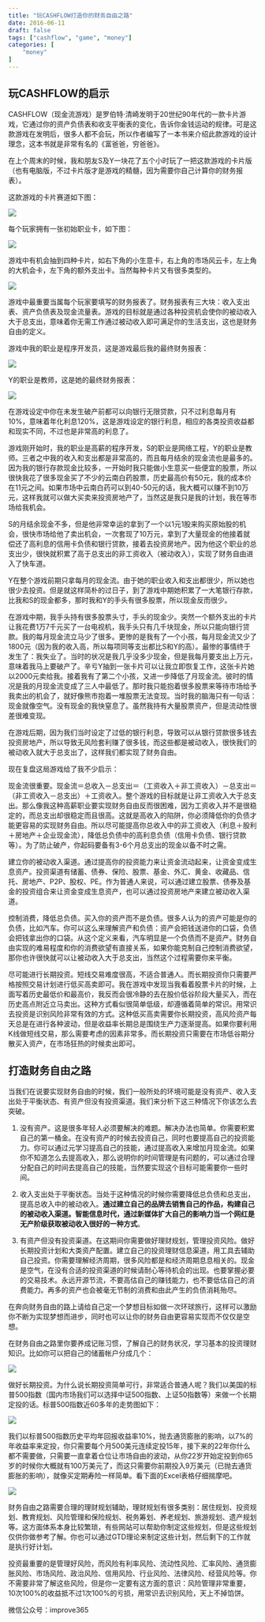 ```yaml
---
title: "玩CASHFLOW打造你的财务自由之路"
date: 2016-06-11
draft: false
tags: ["cashflow", "game", "money"]
categories: [
    "money"
]
---
```


## 玩CASHFLOW的启示

CASHFLOW（现金流游戏）是罗伯特·清崎发明于20世纪90年代的一款卡片游戏，它通过你的资产负债表和收支平衡表的变化，告诉你金钱运动的规律。可是这款游戏在发明后，很多人都不会玩，所以作者编写了一本书来介绍此款游戏的设计理念，这本书就是非常有名的《富爸爸，穷爸爸》。

在上个周末的时候，我和朋友S及Y一块花了五个小时玩了一把这款游戏的卡片版（也有电脑版，不过卡片版才是游戏的精髓，因为需要你自己计算你的财务报表）。

这款游戏的卡片赛道如下图：

![](2019-12-22-22-00-10.png)

每个玩家拥有一张初始职业卡，如下图：

![](2019-12-22-22-00-25.png)

游戏中有机会抽到四种卡片，如右下角的小生意卡，右上角的市场风云卡，左上角的大机会卡，左下角的额外支出卡。当然每种卡片又有很多类型的。

![](2019-12-22-22-00-42.png)

游戏中最重要当属每个玩家要填写的财务报表了。财务报表有三大块：收入支出表、资产负债表及现金流量表。游戏的目标就是通过各种投资机会使你的被动收入大于总支出，意味着你无需工作通过被动收入即可满足你的生活支出，这也是财务自由的定义。

游戏中我的职业是程序开发员，这是游戏最后我的最终财务报表：

![](2019-12-22-22-00-53.png)

Y的职业是教师，这是她的最终财务报表：

![](2019-12-22-22-01-04.png)

在游戏设定中你在未发生破产前都可以向银行无限贷款，只不过利息每月有10%，意味着年化利息120%，这是游戏设定的银行利息，相应的各类投资收益都和现实不同，不过也是非常高的利息了。

游戏刚开始时，我的职业是高薪的程序开发，S的职业是网络工程，Y的职业是教师。三者之中我的收入和支出都是非常高的，而且每月结余的现金流也是最多的。因为我的银行存款现金比较多，一开始时我只能做小生意买一些便宜的股票，所以很快我花了很多现金买了不少的云南白药股票，历史最高价有50元，我的成本价在11元之间。如果市场中云南白药可以到40-50元的话，我大概可以赚不到10万元，这样我就可以做大买卖来投资房地产了，当然这是我只是我的计划，我在等市场给我机会。

S的月结余现金不多，但是他非常幸运的拿到了一个以1元1股来购买原始股的机会，很快市场给他了卖出机会，一次套现了10万元，拿到了大量现金的他接着就偿还了高利息的信用卡负债和银行贷款，接着去投资房地产。因为他这个职业的总支出少，很快就积累了高于总支出的非工资收入（被动收入），实现了财务自由进入了快车道。

Y在整个游戏前期只拿每月的现金流。由于她的职业收入和支出都很少，所以她也很少去投资。但是就这样简朴的过日子，到了游戏中期她积累了一大笔银行存款，比我和S的现金都多，那时我和Y的手头有很多股票，所以现金反而很少。

在游戏中期，我手头持有很多股票头寸，手头的现金少。突然一个额外支出的卡片让我花费1万7千元买了一台电视机，我手头只有几千块现金，所以只能向银行贷款。我的每月现金流立马少了很多。更惨的是我有了一个小孩，每月现金流又少了1800元（因为我的收入高，所以每项同等支出都比S和Y的高）。最惨的事情终于发生了：我失业了。当时的状况是我几乎没多少现金，但是我每月要支出上万元，意味着我马上要破产了。辛亏Y抽到一张卡片可以让我立即恢复工作，这张卡片她以2000元卖给我。接着我有了第二个小孩，又进一步降低了月现金流。彼时的情况是我的月现金流变成了三人中最低了。那时我只能抱着很多股票来等待市场给予我卖出的机会了，就好像熊市抱着一堆股票无法变现。当时我的脑海只有一句话：现金就像空气。没有现金的我快窒息了。虽然我持有大量股票资产，但是流动性很差很难变现。

在游戏后期，因为我们当时设定了过低的银行利息，导致可以从银行贷款很多钱去投资房地产，所以导致无风险套利赚了很多钱，而这些都是被动收入，很快我们的被动收入就大于总支出了，这样我们都实现了财务自由。

现在复盘这局游戏给了我不少启示：

现金流很重要。现金流＝总收入－总支出＝（工资收入＋非工资收入）－总支出＝（非工资收入－总支出）＋工资收入。整个游戏的目标就是让非工资收入大于总支出。那么像我这种高薪职业要实现财务自由反而很困难，因为工资收入并不是很稳定的，而总支出却很稳定而且很高。这就是高收入的陷阱，你必须降低你的负债才能更容易的实现财务自由。所以尽可能提高你总收入中的非工资收入（利息＋股利＋房地产＋企业现金流），降低总负债中的高利息负债（信用卡负债、银行贷款等）。为了防止破产，你起码要备有3-6个月总支出的现金以备不时之需。

建立你的被动收入渠道。通过提高你的投资能力来让资金流动起来，让资金变成生息资产。投资渠道有储蓄、债券、保险、股票、基金、外汇、黄金、收藏品、信托、房地产、P2P、股权、PE。作为普通人来说，可以通过建立股票、债券及基金的投资组合来让资金变成生息资产，也可以通过投资房地产来建立被动收入渠道。

控制消费，降低总负债。买入你的资产而不是负债。很多人认为的资产可能是你的负债，比如汽车。你可以这么来理解资产和负债：资产会把钱送进你的口袋，负债会把钱拿出你的口袋。从这个定义来看，汽车明显是一个负债而不是资产。财务自由实现的难易程度和你的消费欲望有直接关系，如果你能克制自己控制消费欲望，那你也许很快就可以让被动收入大于总支出，当然这个过程需要你来平衡。

尽可能进行长期投资。短线交易难度很高，不适合普通人。而长期投资你只需要严格按照交易计划进行低买高卖即可。我在游戏中发现当我看着股票卡片的时候，上面写着历史最低价和最高价，我反而会很冷静的去在股价低谷阶段大量买入，而在历史高点附近立马卖出。这种方式看似很简单低级，却遵循着简单的常识。用常识去投资是识别风险非常有效的方式。这种低买高卖需要你长期投资，高风险资产每天总是在进行各种波动，但是收益率长期总是围绕生产力逐渐提高。如果你要利用K线做短线交易，那么需要考虑的因素非常多。而长期投资只需要在市场低谷期分散买入资产，在市场狂热的时候卖出即可。

## 打造财务自由之路

当我们在说要实现财务自由的时候，我们一般所处的环境可能是没有资产、收入支出处于平衡状态、有资产但没有投资渠道。我们来分析下这三种情况下你该怎么去突破。

1. 没有资产。这是很多年轻人必须要解决的难题。解决办法也简单。你需要积累自己的第一桶金。在没有资产的时候去投资自己，同时也要提高自己的投资能力。你可以通过元学习提高自己的技能，通过提高收入来增加月现金流。如果你不知道怎么去提高收入，那么说明你的时间管理是有问题的，可以通过合理分配自己的时间去提高自己的技能，当然要实现这个目标可能需要你一些时间。

2. 收入支出处于平衡状态。当处于这种情况的时候你需要降低总负债和总支出，提高总收入中的被动收入。**通过建立自己的品牌去销售自己的作品，构建自己的被动收入渠道。智能信息时代，通过新媒体扩大自己的影响力当一个网红是无产阶级获取被动收入很好的一种方式**。

3. 有资产但没有投资渠道。在这期间你需要做好理财规划，管理投资风险。做好长期投资计划和大类资产配置。建立自己的投资理财信息渠道，用工具去辅助自己投资。你需要理解经济周期，很多风险都是和经济周期息息相关的。现金是空气，在没有合适的投资渠道的时候请耐心等待机会的出现。也要掌握必要的交易技术。永远开源节流，不要高估自己的赚钱能力，也不要低估自己的消费能力。再多的资产也会被毫无节制的消费和由此产生的负债消耗殆尽。

在奔向财务自由的路上请给自己定一个梦想目标如做一次环球旅行，这样可以激励你不断为实现梦想而进步，同时也可以让你的财务自由更容易实现而不仅仅是空想。

在财务自由之路里你要养成记账习惯，了解自己的财务状况，学习基本的投资理财知识。比如你可以把自己的储蓄帐户分成几个：

![](2019-12-22-22-02-06.png)

做好长期投资。为什么说长期投资简单可行，非常适合普通人呢？我们以美国的标普500指数（国内市场我们可以选择中证500指数、上证50指数等）来做一个长期定投的话。标普500指数近60多年的走势图如下：

![](2019-12-22-22-02-27.png)

我们以标普500指数历史平均年回报收益率10%，抛去通货膨胀的影响，以7%的年收益率来定投，你只需要每个月500美元连续定投15年，接下来的22年你什么都不需要做，只需要一直拿着仓位让市场自由的波动，从你22岁开始定投到你65岁的时候你大概就有100万美元了，而这只需要你前期投入9万美元（已抛去通货膨胀的影响），就像买定期寿险一样简单。看下面的Excel表格仔细揣摩吧。

![](2019-12-22-22-02-46.png)

财务自由之路需要合理的理财规划辅助，理财规划有很多类别：居住规划、投资规划、教育规划、风险管理和保险规划、税务筹划、养老规划、旅游规划、遗产规划等。这方面体系本身比较繁琐，有些网站可以帮助你制定这些规划，但是这些规划仅供你做参考了解。你也可以通过GTD理论来制定这些计划，然后剩下的工作就是执行好计划。

投资最重要的是管理好风险，而风险有利率风险、流动性风险、汇率风险、通货膨胀风险、市场风险、政治风险、信用风险、行业风险、法律风险、经营风险等。你不需要非常了解这些风险，但是你一定要有这方面的意识：风险管理非常重要，10次100%的收益抵不过1次100%的亏损，用常识去识别风险，天上不掉馅饼。

微信公众号：improve365